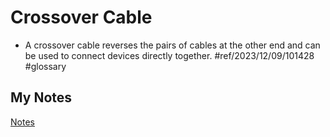 # Crossover Cable
- A crossover cable reverses the pairs of cables at the other end and can be used to connect devices directly together. #ref/2023/12/09/101428 #glossary
## My Notes
[Notes](mynotes/crossover-cable-notes.md)
